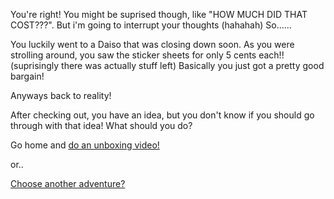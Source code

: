 You're right! You might be suprised though, like "HOW MUCH DID THAT COST???". But i'm going to interrupt your thoughts (hahahah) So......

You luckily went to a Daiso that was closing down soon. As you were strolling around, you saw the sticker sheets for only 5 cents each!! (suprisingly there was actually stuff left) Basically you just got a pretty good bargain!

Anyways back to reality!

After checking out, you have an idea, but you don't know if you should go through with that idea!
What should you do?

Go home and [do an unboxing video!](./unbox.md)

or..

[Choose another adventure?](../choose-your-adventure.md)

